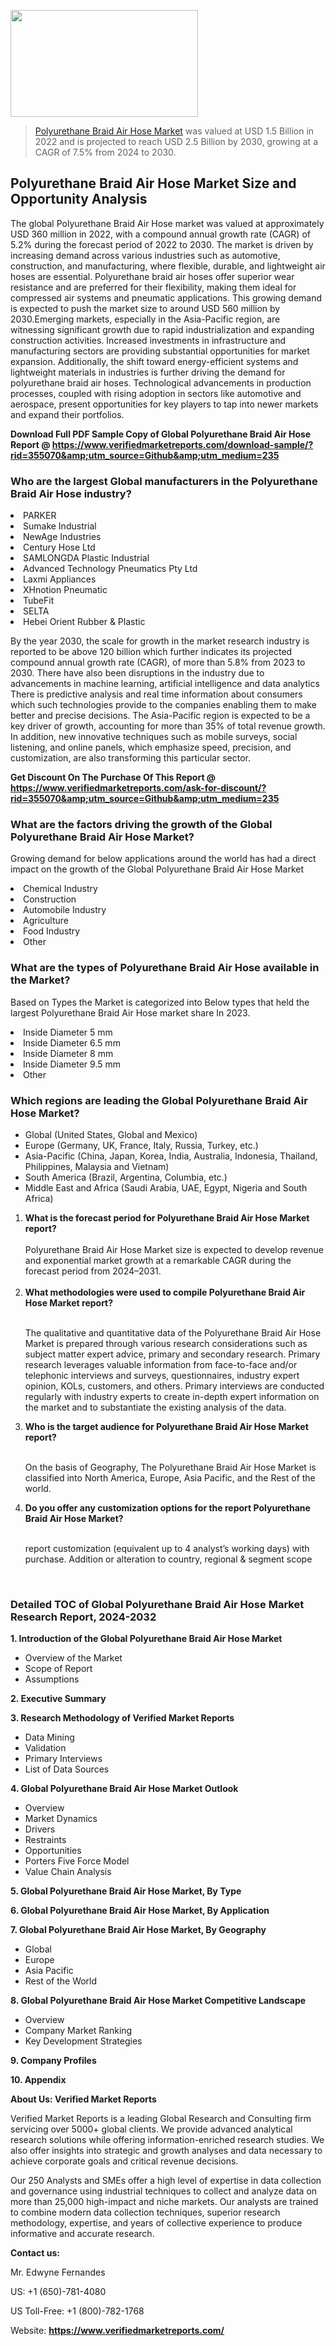 <img src="https://ffe5etoiles.com/wp-content/uploads/2024/12/MST1-300x171.png" alt="" width="300" height="171" class="alignnone size-medium wp-image-20088" /><blockquote><p><p><a href="https://www.verifiedmarketreports.com/download-sample/?rid=355070&utm_source=Github&utm_medium=235" target="_blank">Polyurethane Braid Air Hose Market</a> was valued at USD 1.5 Billion in 2022 and is projected to reach USD 2.5 Billion by 2030, growing at a CAGR of 7.5% from 2024 to 2030.</p></blockquote><p><h2>Polyurethane Braid Air Hose Market Size and Opportunity Analysis</h2>The global Polyurethane Braid Air Hose market was valued at approximately USD 360 million in 2022, with a compound annual growth rate (CAGR) of 5.2% during the forecast period of 2022 to 2030. The market is driven by increasing demand across various industries such as automotive, construction, and manufacturing, where flexible, durable, and lightweight air hoses are essential. Polyurethane braid air hoses offer superior wear resistance and are preferred for their flexibility, making them ideal for compressed air systems and pneumatic applications. This growing demand is expected to push the market size to around USD 560 million by 2030.Emerging markets, especially in the Asia-Pacific region, are witnessing significant growth due to rapid industrialization and expanding construction activities. Increased investments in infrastructure and manufacturing sectors are providing substantial opportunities for market expansion. Additionally, the shift toward energy-efficient systems and lightweight materials in industries is further driving the demand for polyurethane braid air hoses. Technological advancements in production processes, coupled with rising adoption in sectors like automotive and aerospace, present opportunities for key players to tap into newer markets and expand their portfolios.</p><p class=""><strong>Download Full PDF Sample Copy of Global Polyurethane Braid Air Hose Report @ <a href="https://www.verifiedmarketreports.com/download-sample/?rid=355070&amp;utm_source=Github&amp;utm_medium=235" target="_blank">https://www.verifiedmarketreports.com/download-sample/?rid=355070&amp;utm_source=Github&amp;utm_medium=235</a></strong></p><h3 id="" class="">Who are the largest Global manufacturers in the Polyurethane Braid Air Hose industry?</h3><p><li>PARKER</li><li> Sumake Industrial</li><li> NewAge Industries</li><li> Century Hose Ltd</li><li> SAMLONGDA Plastic Industrial</li><li> Advanced Technology Pneumatics Pty Ltd</li><li> Laxmi Appliances</li><li> XHnotion Pneumatic</li><li> TubeFit</li><li> SELTA</li><li> Hebei Orient Rubber & Plastic</li></p><div class=""><div class="" dir="" data-message-author-role="" data-message-id="" data-message-model-slug=""><div class=""><div class=""><div class=""><div class="" dir="" data-message-author-role="" data-message-id="" data-message-model-slug=""><div class=""><div class=""><p>By the year 2030, the scale for growth in the market research industry is reported to be above 120 billion which further indicates its projected compound annual growth rate (CAGR), of more than 5.8% from 2023 to 2030. There have also been disruptions in the industry due to advancements in machine learning, artificial intelligence and data analytics There is predictive analysis and real time information about consumers which such technologies provide to the companies enabling them to make better and precise decisions. The Asia-Pacific region is expected to be a key driver of growth, accounting for more than 35% of total revenue growth. In addition, new innovative techniques such as mobile surveys, social listening, and online panels, which emphasize speed, precision, and customization, are also transforming this particular sector.</p><p><strong>Get Discount On The Purchase Of This Report @&nbsp; <a href="https://www.verifiedmarketreports.com/ask-for-discount/?rid=355070&amp;utm_source=Github&amp;utm_medium=235" target="_blank">https://www.verifiedmarketreports.com/ask-for-discount/?rid=355070&amp;utm_source=Github&amp;utm_medium=235</a></strong></p></div></div></div></div></div></div></div></div><h3 id="" class="">What are the factors driving the growth of the Global Polyurethane Braid Air Hose Market?</h3><p id="" class="">Growing demand for below applications around the world has had a direct impact on the growth of the Global Polyurethane Braid Air Hose Market</p><p id="" class=""><li>Chemical Industry</li><li> Construction</li><li> Automobile Industry</li><li> Agriculture</li><li> Food Industry</li><li> Other</li></p><h3 id="" class="">What are the types of Polyurethane Braid Air Hose available in the Market?</h3><p id="" class="">Based on Types the Market is categorized into Below types that held the largest Polyurethane Braid Air Hose market share In 2023.</p><p id="" class=""><li>Inside Diameter 5 mm</li><li> Inside Diameter 6.5 mm</li><li> Inside Diameter 8 mm</li><li> Inside Diameter 9.5 mm</li><li> Other</li></p><h3 id="" class="">Which regions are leading the Global Polyurethane Braid Air Hose Market?</h3><ul><li>Global (United States, Global and Mexico)</li><li>Europe (Germany, UK, France, Italy, Russia, Turkey, etc.)</li><li>Asia-Pacific (China, Japan, Korea, India, Australia, Indonesia, Thailand, Philippines, Malaysia and Vietnam)</li><li>South America (Brazil, Argentina, Columbia, etc.)</li><li>Middle East and Africa (Saudi Arabia, UAE, Egypt, Nigeria and South Africa)</li></ul><p><ol><li><strong>What is the forecast period for Polyurethane Braid Air Hose Market report?<br /></strong><br /><span data-sheets-root="1" data-sheets-value="{&quot;1&quot;:2,&quot;2&quot;:&quot;XXXX size is expected to develop revenue and exponential market growth at a remarkable CAGR during the forecast period from 2024&ndash;2030.&quot;}" data-sheets-userformat="{&quot;2&quot;:12674,&quot;4&quot;:{&quot;1&quot;:2,&quot;2&quot;:16776960},&quot;10&quot;:2,&quot;11&quot;:0,&quot;15&quot;:&quot;Arial&quot;,&quot;16&quot;:12}">Polyurethane Braid Air Hose Market size is expected to develop revenue and exponential market growth at a remarkable CAGR during the forecast period from 2024&ndash;2031.</span><br /><br /></li><li><strong>What methodologies were used to compile Polyurethane Braid Air Hose Market report?<br /><br /></strong><p>The qualitative and quantitative data of the&nbsp;Polyurethane Braid Air Hose Market is prepared through various research considerations such as subject matter expert advice, primary and secondary research. Primary research leverages valuable information from face-to-face and/or telephonic interviews and surveys, questionnaires, industry expert opinion, KOLs, customers, and others. Primary interviews are conducted regularly with industry experts to create in-depth expert information on the market and to substantiate the existing analysis of the data.&nbsp;</p></li><li><strong>Who is the target audience for Polyurethane Braid Air Hose Market report?<br /><br /></strong><p>On the basis of Geography, The&nbsp;Polyurethane Braid Air Hose Market is classified into North America, Europe, Asia Pacific, and the Rest of the world.</p></li><li><strong>Do you offer any customization options for the report Polyurethane Braid Air Hose Market?<br /><br /></strong><p>report customization (equivalent up to 4 analyst&rsquo;s working days) with purchase. Addition or alteration to country, regional &amp; segment scope</p><p>&nbsp;</p></li></ol></p><h3 id="" class="">Detailed TOC of Global Polyurethane Braid Air Hose Market Research Report, 2024-2032</h3><p id="" class=""><strong>1. Introduction of the Global Polyurethane Braid Air Hose Market</strong></p><ul><li>Overview of the Market</li><li>Scope of Report</li><li>Assumptions</li></ul><p id="" class=""><strong>2. Executive Summary</strong></p><p id="" class=""><strong>3. Research Methodology of&nbsp;Verified Market Reports</strong></p><ul><li>Data Mining</li><li>Validation</li><li>Primary Interviews</li><li>List of Data Sources</li></ul><p id="" class=""><strong>4. Global Polyurethane Braid Air Hose Market Outlook</strong></p><ul><li>Overview</li><li>Market Dynamics</li><li>Drivers</li><li>Restraints</li><li>Opportunities</li><li>Porters Five Force Model</li><li>Value Chain Analysis</li></ul><p id="" class=""><strong>5. Global Polyurethane Braid Air Hose Market, By&nbsp;Type</strong></p><p id="" class=""><strong>6. Global Polyurethane Braid Air Hose Market, By Application</strong></p><p id="" class=""><strong>7. Global Polyurethane Braid Air Hose Market, By Geography</strong></p><ul><li>Global</li><li>Europe</li><li>Asia Pacific</li><li>Rest of the World</li></ul><p id="" class=""><strong>8. Global Polyurethane Braid Air Hose Market Competitive Landscape</strong></p><ul><li>Overview</li><li>Company Market Ranking</li><li>Key Development Strategies</li></ul><p id="" class=""><strong>9. Company Profiles</strong></p><p id="" class=""><strong>10. Appendix</strong></p><p id="" class=""><strong>About Us: Verified Market Reports</strong></p><p id="" class="">Verified Market Reports is a leading Global Research and Consulting firm servicing over 5000+ global clients. We provide advanced analytical research solutions while offering information-enriched research studies. We also offer insights into strategic and growth analyses and data necessary to achieve corporate goals and critical revenue decisions.</p><p id="" class="">Our 250 Analysts and SMEs offer a high level of expertise in data collection and governance using industrial techniques to collect and analyze data on more than 25,000 high-impact and niche markets. Our analysts are trained to combine modern data collection techniques, superior research methodology, expertise, and years of collective experience to produce informative and accurate research.</p><p id="" class=""><strong>Contact us:</strong></p><p id="" class="">Mr. Edwyne Fernandes</p><p id="" class="">US: +1 (650)-781-4080</p><p id="" class="">US Toll-Free: +1 (800)-782-1768</p><p id="" class="">Website: <a target="" data-test-app-aware-link=""><strong>https://www.verifiedmarketreports.com/</strong></a></p>
